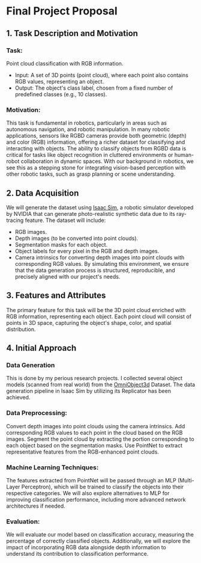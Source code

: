 # Final Project Proposal
## 1. Task Description and Motivation
### Task:
Point cloud classification with RGB information.

* Input: A set of 3D points (point cloud), where each point also contains RGB values, representing an object.
* Output: The object's class label, chosen from a fixed number of predefined classes (e.g., 10 classes).
### Motivation:
This task is fundamental in robotics, particularly in areas such as autonomous navigation, and robotic manipulation. In many robotic applications, sensors like RGBD cameras provide both geometric (depth) and color (RGB) information, offering a richer dataset for classifying and interacting with objects. The ability to classify objects from RGBD data is critical for tasks like object recognition in cluttered environments or human-robot collaboration in dynamic spaces. With our background in robotics, we see this as a stepping stone for integrating vision-based perception with other robotic tasks, such as grasp planning or scene understanding.

## 2. Data Acquisition
We will generate the dataset using [Isaac Sim](https://docs.omniverse.nvidia.com/isaacsim/latest/index.html), a robotic simulator developed by NVIDIA that can generate photo-realistic synthetic data due to its ray-tracing feature. The dataset will include:

* RGB images.
* Depth images (to be converted into point clouds).
* Segmentation masks for each object.
* Object labels for every pixel in the RGB and depth images.
* Camera intrinsics for converting depth images into point clouds with corresponding RGB values.
By simulating this environment, we ensure that the data generation process is structured, reproducible, and precisely aligned with our project's needs.

## 3. Features and Attributes
The primary feature for this task will be the 3D point cloud enriched with RGB information, representing each object. Each point cloud will consist of points in 3D space, capturing the object's shape, color, and spatial distribution.

## 4. Initial Approach
### Data Generation
This is done by my perious research projects. I collected several object models (scanned from real world) from the [OmniObject3d](https://omniobject3d.github.io/) Dataset. The data generation pipeline in Isaac Sim by utilizing its Replicator has been achieved.
### Data Preprocessing:
Convert depth images into point clouds using the camera intrinsics.
Add corresponding RGB values to each point in the cloud based on the RGB images.
Segment the point cloud by extracting the portion corresponding to each object based on the segmentation masks.
Use PointNet to extract representative features from the RGB-enhanced point clouds.
### Machine Learning Techniques:
The features extracted from PointNet will be passed through an MLP (Multi-Layer Perceptron), which will be trained to classify the objects into their respective categories. We will also explore alternatives to MLP for improving classification performance, including more advanced network architectures if needed.

### Evaluation:
We will evaluate our model based on classification accuracy, measuring the percentage of correctly classified objects. Additionally, we will explore the impact of incorporating RGB data alongside depth information to understand its contribution to classification performance.
